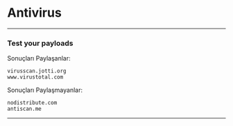 # Antivirus
---
### Test your payloads
Sonuçları Paylaşanlar:

`virusscan.jotti.org`  
`www.virustotal.com`


Sonuçları Paylaşmayanlar:

`nodistribute.com`  
`antiscan.me`

---
